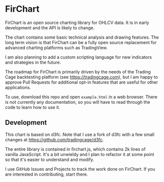 # FirChart

FirChart is an open source charting library for OHLCV data. It is in early development and the API is likely to change.

The chart contains some basic technical analysis and drawing features. The long term vision is that FirChart can be a fully open source replacement for advanced charting platforms such as TradingView.

I am also planning to add a custom scripting language for new indicators and strategies in the future.

The roadmap for FirChart is primarily driven by the needs of the Trading Cage backtesting platform (see https://tradingcage.com), but I am happy to approve Pull Requests for additional opt-in features that are useful for other applications.

To use, download this repo and open `example.html` in a web browser. There is not currently any documentation, so you will have to read through the code to learn how to use it.

## Development

This chart is based on d3fc. Note that I use a fork of d3fc with a few small changes at https://github.com/tradingcage/d3fc.

The entire library is contained in firchart.js, which contains 2k lines of vanilla JavaScript. It's a bit unwieldy and I plan to refactor it at some point so that it's easier to understand and modify.

I use GitHub Issues and Projects to track the work done on FirChart. If you are interested in contributing, start there.
